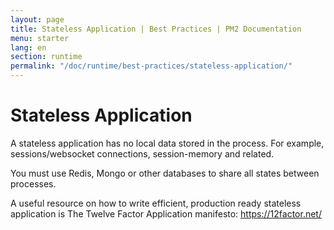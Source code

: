 ```yaml
---
layout: page
title: Stateless Application | Best Practices | PM2 Documentation
menu: starter
lang: en
section: runtime
permalink: "/doc/runtime/best-practices/stateless-application/"
---
```


# Stateless Application

A stateless application has no local data stored in the process. For example, sessions/websocket connections, session-memory and related.

You must use Redis, Mongo or other databases to share all states between processes.

A useful resource on how to write efficient, production ready stateless application is The Twelve Factor Application manifesto: <https://12factor.net/>





